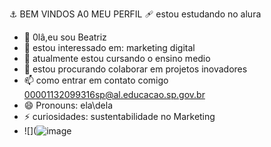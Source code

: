  ⚓ BEM VINDOS A0 MEU PERFIL
 🩹 estou estudando no alura
 - 👋 0lâ,eu sou Beatriz
- 👀 estou interessado em: marketing digital
- 🌱 atualmente estou cursando o ensino medio
- 💞️ estou procurando colaborar em projetos inovadores
- 📫 como entrar em contato comigo 00001132099316sp@al.educacao.sp.gov.br
- 😄 Pronouns: ela\dela
- ⚡ curiosidades: sustentabilidade no Marketing
- ![](![image](https://github.com/user-attachments/assets/1d18d834-f1b4-4be0-b747-c227caf151dc)


<!---
biazinha2008/biazinha2008 is a ✨ special ✨ repository because its `README.md` (this file) appears on your GitHub profile.
You can click the Preview link to take a look at your changes.
--->
